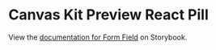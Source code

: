 # Canvas Kit Preview React Pill

View the
[documentation for Form Field](https://workday.github.io/canvas-kit/?path=/docs/preview-pill-react--basic)
on Storybook.

